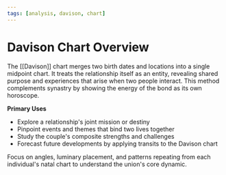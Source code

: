 ```yaml
---
tags: [analysis, davison, chart]
---
```

# Davison Chart Overview

The [[Davison]] chart merges two birth dates and locations into a single midpoint chart. It treats the relationship itself as an entity, revealing shared purpose and experiences that arise when two people interact. This method complements synastry by showing the energy of the bond as its own horoscope.

**Primary Uses**
- Explore a relationship's joint mission or destiny
- Pinpoint events and themes that bind two lives together
- Study the couple's composite strengths and challenges
- Forecast future developments by applying transits to the Davison chart

Focus on angles, luminary placement, and patterns repeating from each individual's natal chart to understand the union's core dynamic.
